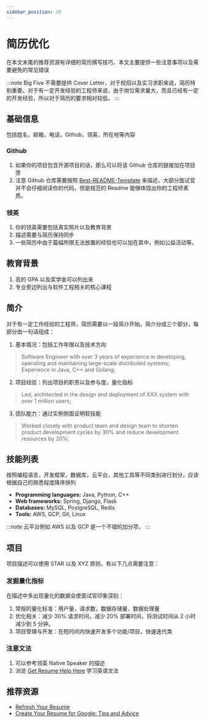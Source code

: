 ```yaml
---
sidebar_position: 20
---
```


# 简历优化

在本文末尾的推荐资源有详细的简历撰写技巧，本文主要提供一些注意事项以及需要避免的常见错误

:::note
Big Five 不需要提供 Cover Letter，对于校招以及实习求职来说，简历特别重要。对于有一定开发经验的工程师来说，由于岗位需求量大，而且已经有一定的开发经验，所以对于简历的要求相对较低。
:::

## 基础信息
包括姓名，邮箱，电话，Github，领英，所在地等内容

### Github
1. 如果你的项目包含开源项目的话，那么可以将该 Github 仓库的链接加在项目旁
2. 注意 Github 仓库需要按照 [Best-README-Template](https://github.com/othneildrew/Best-README-Template) 来描述，大部分面试官并不会仔细阅读你的代码，但是规范的 Readme 能够体现出你的工程师素质。

### 领英
1. 你的领英需要包括真实照片以及教育背景
2. 描述需要与简历保持同步
2. 一些简历中由于篇幅所限无法放置的经验也可以加在其中，例如公益活动等。

## 教育背景
1. 高的 GPA 以及奖学金可以列出来
2. 专业旁边列出与软件工程相关的核心课程

## 简介
对于有一定工作经验的工程师，简历需要以一段简介开始，简介分成三个部分，每部分由一句话组成：

1. 基本情况：包括工作年限以及技术方向

> Software Engineer with over 3 years of experience in developing, operating and maintaining large-scale distributed systems; Experience in Java, C++ and Golang; 

2. 项目经验：列出项目的职责以及参与度，量化指标

> Led, architected in the design and deployment of XXX system with over 1 million users;

3. 团队能力：通过实例侧面证明软技能

> Worked closely with product team and design team to shorten product development cycles by 30% and reduce development resources by 20%;

## 技能列表
按照编程语言，开发框架，数据库，云平台，其他工具等不同类别进行划分，应该根据自己的熟悉程度降序排列

- **Programming languages:** Java, Python, C++
- **Web frameworks:** Spring, Django, Flask
- **Databases:** MySQL, PostgreSQL, Redis
- **Tools:** AWS, GCP, Git, Linux

:::note
云平台例如 AWS 以及 GCP 是一个不错的加分项，
:::

## 项目
项目描述可以使用 STAR 以及 XYZ 原则，有以下几点需要注意：

### 发掘量化指标
在描述中多出现量化的数据会使面试官印象深刻：

1. 常规的量化标准：用户量，请求数，数据存储量，数据处理量
2. 优化相关：减少 30% 请求时间，减少 20% 部署时间，将测试时间从 2 小时减少到 5 分钟。 
3. 项目管理与开发：在短时间内快速开发多个功能/项目，快速迭代类

### 注意文法
1. 可以参考领英 Native Speaker 的描述
2. 浏览 [Get Resume Help Here](https://www.reddit.com/r/Resume/) 学习英语文法

## 推荐资源
- [Refresh Your Resume](https://www.udacity.com/course/refresh-your-resume--ud243)
- [Create Your Resume for Google: Tips and Advice](https://www.youtube.com/watch?v=BYUy1yvjHxE)
